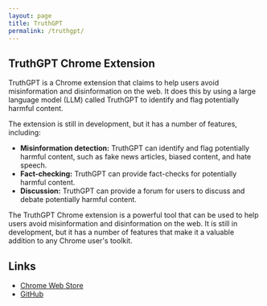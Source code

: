 ```yaml
---
layout: page
title: TruthGPT
permalink: /truthgpt/
---
```


## TruthGPT Chrome Extension

TruthGPT is a Chrome extension that claims to help users avoid misinformation and disinformation on the web. It does this by using a large language model (LLM) called TruthGPT to identify and flag potentially harmful content.

The extension is still in development, but it has a number of features, including:

* **Misinformation detection:** TruthGPT can identify and flag potentially harmful content, such as fake news articles, biased content, and hate speech.
* **Fact-checking:** TruthGPT can provide fact-checks for potentially harmful content.
* **Discussion:** TruthGPT can provide a forum for users to discuss and debate potentially harmful content.

The TruthGPT Chrome extension is a powerful tool that can be used to help users avoid misinformation and disinformation on the web. It is still in development, but it has a number of features that make it a valuable addition to any Chrome user's toolkit.

## Links

* [Chrome Web Store](https://chrome.google.com/webstore/detail/truthgpt-no-hallucination/ekaamfcgakjaolehpokjkilkghkbanic)
* [GitHub](https://github.com/singularitylabs-ai/truthgpt-mini)

